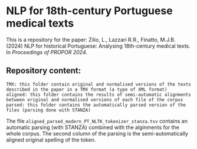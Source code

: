 # NLP for 18th-century Portuguese medical texts
This is a repository for the paper:
Zilio, L., Lazzari R.R., Finatto, M.J.B. (2024) NLP for historical Portuguese: Analysing 18th-century medical texts. In _Proceedings of PROPOR 2024_.

## Repository content:
```
TMX: this folder contain original and normalised versions of the texts described in the paper in a TMX format (a type of XML format)
aligned: this folder contains the results of semi-automatic alignments between original and normalised versions of each file of the corpus
parsed: this folder contains the automatically parsed version of the files (parsing done with STANZA)
```
The file `aligned_parsed_modern_PT_NLTK_tokenizer_stanza.tsv` contains an automatic parsing (with STANZA) combined with the alginments for the whole corpus. The second column of the parsing is the semi-automatically aligned original spelling of the token.
